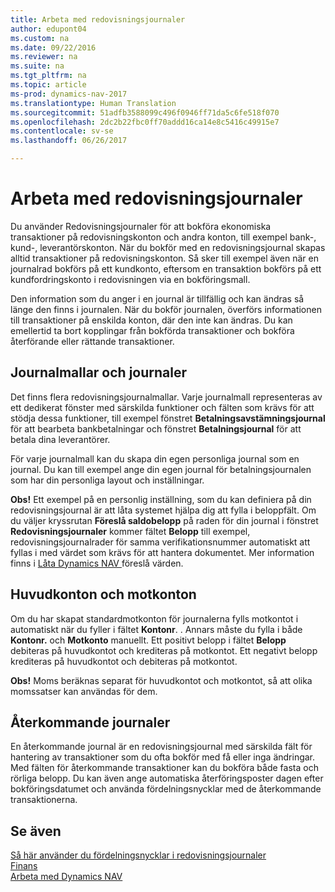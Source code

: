 ```yaml
---
title: Arbeta med redovisningsjournaler
author: edupont04
ms.custom: na
ms.date: 09/22/2016
ms.reviewer: na
ms.suite: na
ms.tgt_pltfrm: na
ms.topic: article
ms-prod: dynamics-nav-2017
ms.translationtype: Human Translation
ms.sourcegitcommit: 51adfb3588099c496f0946ff71da5c6fe518f070
ms.openlocfilehash: 2dc2b22fbc0ff70addd16ca14e8c5416c49915e7
ms.contentlocale: sv-se
ms.lasthandoff: 06/26/2017

---
```


# <a name="work-with-general-journals"></a>Arbeta med redovisningsjournaler
Du använder Redovisningsjournaler för att bokföra ekonomiska transaktioner på redovisningskonton och andra konton, till exempel bank-, kund-, leverantörskonton. När du bokför med en redovisningsjournal skapas alltid transaktioner på redovisningskonton. Så sker till exempel även när en journalrad bokförs på ett kundkonto, eftersom en transaktion bokförs på ett kundfordringskonto i redovisningen via en bokföringsmall.

Den information som du anger i en journal är tillfällig och kan ändras så länge den finns i journalen. När du bokför journalen, överförs informationen till transaktioner på enskilda konton, där den inte kan ändras. Du kan emellertid ta bort kopplingar från bokförda transaktioner och bokföra återförande eller rättande transaktioner.

## <a name="journal-templates-and-batches"></a>Journalmallar och journaler
Det finns flera redovisningsjournalmallar. Varje journalmall representeras av ett dedikerat fönster med särskilda funktioner och fälten som krävs för att stödja dessa funktioner, till exempel fönstret **Betalningsavstämningsjournal** för att bearbeta bankbetalningar och fönstret **Betalningsjournal** för att betala dina leverantörer.

För varje journalmall kan du skapa din egen personliga journal som en journal. Du kan till exempel ange din egen journal för betalningsjournalen som har din personliga layout och inställningar.

**Obs!** Ett exempel på en personlig inställning, som du kan definiera på din redovisningsjournal är att låta systemet hjälpa dig att fylla i beloppfält. Om du väljer kryssrutan **Föreslå saldobelopp** på raden för din journal i fönstret **Redovisningsjournaler** kommer fältet **Belopp** till exempel, redovisningsjournalrader för samma verifikationsnummer automatiskt att fyllas i med värdet som krävs för att hantera dokumentet. Mer information finns i [Låta Dynamics NAV ](ui-let-system-suggest-values.md) föreslå värden.

## <a name="main-accounts-and-balancing-accounts"></a>Huvudkonton och motkonton
Om du har skapat standardmotkonton för journalerna fylls motkontot i automatiskt när du fyller i fältet **Kontonr**. . Annars måste du fylla i både **Kontonr.** och **Motkonto** manuellt. Ett positivt belopp i fältet **Belopp** debiteras på huvudkontot och krediteras på motkontot. Ett negativt belopp krediteras på huvudkontot och debiteras på motkontot.

**Obs!** Moms beräknas separat för huvudkontot och motkontot, så att olika momssatser kan användas för dem.

## <a name="recurring-journals"></a>Återkommande journaler
En återkommande journal är en redovisningsjournal med särskilda fält för hantering av transaktioner som du ofta bokför med få eller inga ändringar. Med fälten för återkommande transaktioner kan du bokföra både fasta och rörliga belopp. Du kan även ange automatiska återföringsposter dagen efter bokföringsdatumet och använda fördelningsnycklar med de återkommande transaktionerna.

## <a name="see-also"></a>Se även
[Så här använder du fördelningsnycklar i redovisningsjournaler](ui-how-use-allocation-keys-general-journals.md)  
[Finans](finance-setup.md)  
[Arbeta med Dynamics NAV](ui-work-product.md)

